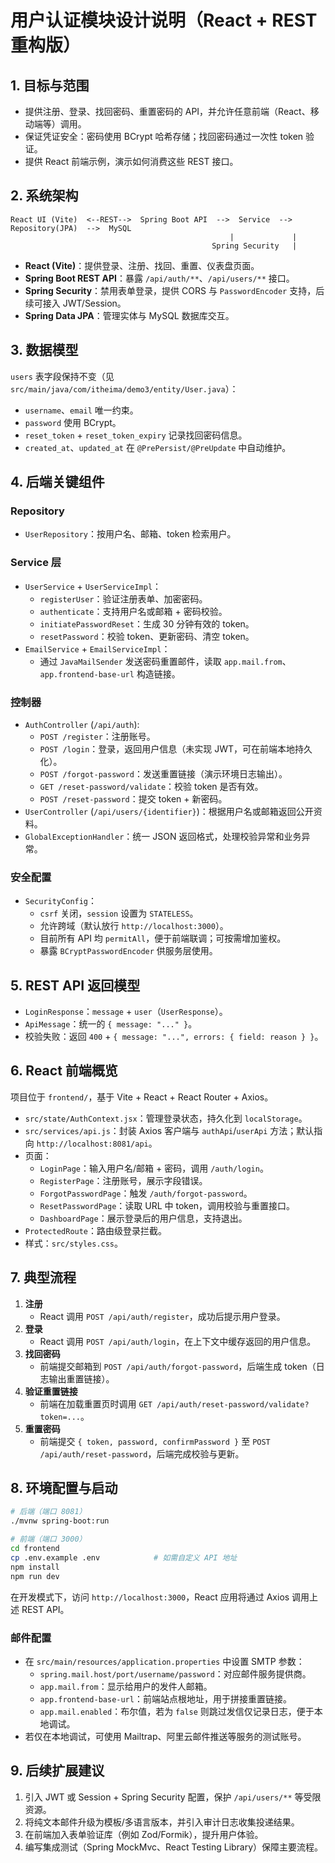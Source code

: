 # 用户认证模块设计说明（React + REST 重构版）

## 1. 目标与范围

- 提供注册、登录、找回密码、重置密码的 API，并允许任意前端（React、移动端等）调用。
- 保证凭证安全：密码使用 BCrypt 哈希存储；找回密码通过一次性 token 验证。
- 提供 React 前端示例，演示如何消费这些 REST 接口。

## 2. 系统架构

```
React UI (Vite)  <--REST-->  Spring Boot API  -->  Service  -->  Repository(JPA)  -->  MySQL
                                                 |             |
                                             Spring Security   |
```

- **React (Vite)**：提供登录、注册、找回、重置、仪表盘页面。
- **Spring Boot REST API**：暴露 `/api/auth/**`、`/api/users/**` 接口。
- **Spring Security**：禁用表单登录，提供 CORS 与 `PasswordEncoder` 支持，后续可接入 JWT/Session。
- **Spring Data JPA**：管理实体与 MySQL 数据库交互。

## 3. 数据模型

`users` 表字段保持不变（见 `src/main/java/com/itheima/demo3/entity/User.java`）：

- `username`、`email` 唯一约束。
- `password` 使用 BCrypt。
- `reset_token` + `reset_token_expiry` 记录找回密码信息。
- `created_at`、`updated_at` 在 `@PrePersist/@PreUpdate` 中自动维护。

## 4. 后端关键组件

### Repository
- `UserRepository`：按用户名、邮箱、token 检索用户。

### Service 层
- `UserService` + `UserServiceImpl`：
  - `registerUser`：验证注册表单、加密密码。
  - `authenticate`：支持用户名或邮箱 + 密码校验。
  - `initiatePasswordReset`：生成 30 分钟有效的 token。
  - `resetPassword`：校验 token、更新密码、清空 token。
- `EmailService` + `EmailServiceImpl`：
  - 通过 `JavaMailSender` 发送密码重置邮件，读取 `app.mail.from`、`app.frontend-base-url` 构造链接。

### 控制器
- `AuthController` (`/api/auth`):
  - `POST /register`：注册账号。
  - `POST /login`：登录，返回用户信息（未实现 JWT，可在前端本地持久化）。
  - `POST /forgot-password`：发送重置链接（演示环境日志输出）。
  - `GET /reset-password/validate`：校验 token 是否有效。
  - `POST /reset-password`：提交 token + 新密码。
- `UserController` (`/api/users/{identifier}`)：根据用户名或邮箱返回公开资料。
- `GlobalExceptionHandler`：统一 JSON 返回格式，处理校验异常和业务异常。

### 安全配置
- `SecurityConfig`：
  - `csrf` 关闭，`session` 设置为 `STATELESS`。
  - 允许跨域（默认放行 `http://localhost:3000`）。
  - 目前所有 API 均 `permitAll`，便于前端联调；可按需增加鉴权。
  - 暴露 `BCryptPasswordEncoder` 供服务层使用。

## 5. REST API 返回模型

- `LoginResponse`：`message` + `user`（`UserResponse`）。
- `ApiMessage`：统一的 `{ message: "..." }`。
- 校验失败：返回 `400` + `{ message: "...", errors: { field: reason } }`。

## 6. React 前端概览

项目位于 `frontend/`，基于 Vite + React + React Router + Axios。

- `src/state/AuthContext.jsx`：管理登录状态，持久化到 `localStorage`。
- `src/services/api.js`：封装 Axios 客户端与 `authApi`/`userApi` 方法；默认指向 `http://localhost:8081/api`。
- 页面：
  - `LoginPage`：输入用户名/邮箱 + 密码，调用 `/auth/login`。
  - `RegisterPage`：注册账号，展示字段错误。
  - `ForgotPasswordPage`：触发 `/auth/forgot-password`。
  - `ResetPasswordPage`：读取 URL 中 token，调用校验与重置接口。
  - `DashboardPage`：展示登录后的用户信息，支持退出。
- `ProtectedRoute`：路由级登录拦截。
- 样式：`src/styles.css`。

## 7. 典型流程

1. **注册**
   - React 调用 `POST /api/auth/register`，成功后提示用户登录。
2. **登录**
   - React 调用 `POST /api/auth/login`，在上下文中缓存返回的用户信息。
3. **找回密码**
   - 前端提交邮箱到 `POST /api/auth/forgot-password`，后端生成 token（日志输出重置链接）。
4. **验证重置链接**
   - 前端在加载重置页时调用 `GET /api/auth/reset-password/validate?token=...`。
5. **重置密码**
   - 前端提交 `{ token, password, confirmPassword }` 至 `POST /api/auth/reset-password`，后端完成校验与更新。

## 8. 环境配置与启动

```bash
# 后端（端口 8081）
./mvnw spring-boot:run

# 前端（端口 3000）
cd frontend
cp .env.example .env            # 如需自定义 API 地址
npm install
npm run dev
```

在开发模式下，访问 `http://localhost:3000`，React 应用将通过 Axios 调用上述 REST API。

### 邮件配置
- 在 `src/main/resources/application.properties` 中设置 SMTP 参数：
  - `spring.mail.host/port/username/password`：对应邮件服务提供商。
  - `app.mail.from`：显示给用户的发件人邮箱。
  - `app.frontend-base-url`：前端站点根地址，用于拼接重置链接。
  - `app.mail.enabled`：布尔值，若为 `false` 则跳过发信仅记录日志，便于本地调试。
- 若仅在本地调试，可使用 Mailtrap、阿里云邮件推送等服务的测试账号。

## 9. 后续扩展建议

1. 引入 JWT 或 Session + Spring Security 配置，保护 `/api/users/**` 等受限资源。
2. 将纯文本邮件升级为模板/多语言版本，并引入审计日志收集投递结果。
3. 在前端加入表单验证库（例如 Zod/Formik），提升用户体验。
4. 编写集成测试（Spring MockMvc、React Testing Library）保障主要流程。
